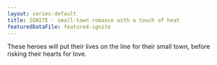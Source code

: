 ```yaml
---
layout: series-default
title: IGNITE - small-town romance with a touch of heat
featuredDataFile: featured-ignite
---
```

These heroes will put their lives on the line for their small town, before risking their hearts for love.